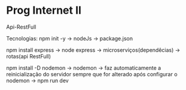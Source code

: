 # Prog Internet II
 Api-RestFull


Tecnologias:
npm init -y -> nodeJs -> package.json 

npm install express -> node express -> microserviços(dependêcias) -> rotas(api RestFull)

npm install -D nodemon -> nodemon -> faz automaticamente a reinicialização do servidor sempre que for alterado
após configurar o nodemon -> npm run dev